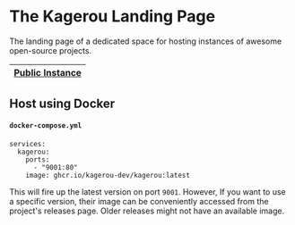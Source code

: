 # The Kagerou Landing Page
The landing page of a dedicated space for hosting instances of awesome open-source projects.


| [Public Instance](https://kagerou.dev/)  |
|------------------------------------------|

## Host using Docker

#### **`docker-compose.yml`**
```
services:
  kagerou:
    ports:
      - "9001:80"
    image: ghcr.io/kagerou-dev/kagerou:latest
```

This will fire up the latest version on port `9001`.
However, If you want to use a specific version,
their image can be conveniently accessed from the project's releases page.
Older releases might not have an available image.
